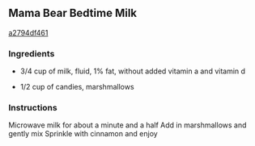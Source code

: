 ## Mama Bear Bedtime Milk

[a2794df461](https://cookpad.com/us/recipes/362905-mama-bear-bedtime-milk)

### Ingredients

 - 3/4 cup of milk, fluid, 1% fat, without added vitamin a and vitamin d

 - 1/2 cup of candies, marshmallows

### Instructions

Microwave milk for about a minute and a half Add in marshmallows and gently mix Sprinkle with cinnamon and enjoy